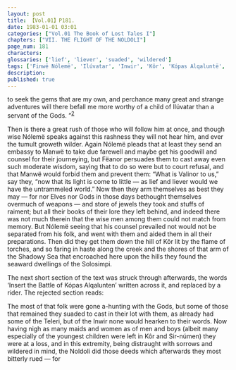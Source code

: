 ```yaml
---
layout: post
title: 【Vol.01】P181.
date: 1983-01-01 03:01
categories: ["Vol.01 The Book of Lost Tales I"]
chapters: ["VII. THE FLIGHT OF THE NOLDOLI"]
page_num: 181
characters: 
glossaries: ['lief', 'liever', 'suaded', 'wildered']
tags: ['Finwë Nólemë', 'Ilúvatar', 'Inwir', 'Kôr', 'Kópas Alqaluntë', 'Manwë', 'Noldoli', 'Shadowy Sea']
description: 
published: true
---
```


<p style="text-indent: 0;">
to seek the gems that are my own, and perchance many great and strange adventures will there befall me more worthy of a child of Ilúvatar than a servant of the Gods. ”<SUP><a href="{{site.baseurl}}/vol01-p188">2</a></SUP>
</p>

Then is there a great rush of those who will follow him at once, and though wise Nólemë speaks against this rashness they will not hear him, and ever the tumult groweth wilder. Again Nólemë pleads that at least they send an embassy to Manwë to take due farewell and maybe get his goodwill and counsel for their journeying, but Fëanor persuades them to cast away even such moderate wisdom, saying that to do so were but to court refusal, and that Manwë would forbid them and prevent them: “What is Valinor to us,” say they, “now that its light is come to little — as lief and liever would we have the untrammeled world.” Now then they arm themselves as best they may — for nor Elves nor Gods in those days bethought themselves overmuch of weapons — and store of jewels they took and stuffs of raiment; but all their books of their lore they left behind, and indeed there was not much therein that the wise men among them could not match from memory. But Nólemë seeing that his counsel prevailed not would not be separated from his folk, and went with them and aided them in all their preparations. Then did they get them down the hill of Kôr lit by the flame of torches, and so faring in haste along the creek and the shores of that arm of the Shadowy Sea that encroached here upon the hills they found the seaward dwellings of the Solosimpi.

The next short section of the text was struck through afterwards, the words ‘Insert the Battle of Kópas Alqalunten’ written across it, and replaced by a rider. The rejected section reads:

The most of that folk were gone a-hunting with the Gods, but some of those that remained they suaded to cast in their lot with them, as already had some of the Teleri, but of the Inwir none would hearken to their words. Now having nigh as many maids and women as of men and boys (albeit many especially of the youngest children were left in Kôr and Sir-númen) they were at a loss, and in this extremity, being distraught with sorrows and wildered in mind, the Noldoli did those deeds which afterwards they most bitterly rued — for

